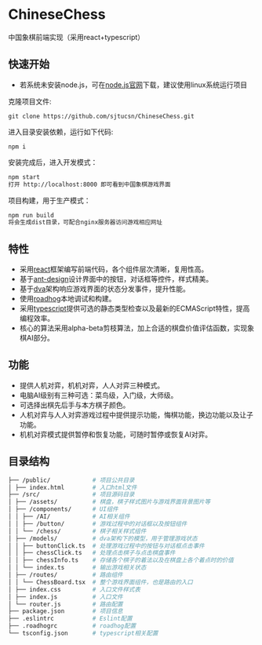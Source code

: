 # ChineseChess
中国象棋前端实现（采用react+typescript）

## 快速开始
-   若系统未安装node.js，可在[node.js官网](http://nodejs.cn/download/)下载，建议使用linux系统运行项目

克隆项目文件:

    git clone https://github.com/sjtucsn/ChineseChess.git
    
进入目录安装依赖，运行如下代码:

    npm i 
    
安装完成后，进入开发模式：

```bash
npm start
打开 http://localhost:8000 即可看到中国象棋游戏界面
```

项目构建，用于生产模式：

```bash
npm run build
将会生成dist目录，可配合nginx服务器访问游戏相应网址
```

## 特性
-   采用[react](https://github.com/facebook/react)框架编写前端代码，各个组件层次清晰，复用性高。
-   基于[ant-design](https://github.com/ant-design/ant-design)设计界面中的按钮，对话框等控件，样式精美。
-   基于[dva](https://github.com/dvajs/dva)架构响应游戏界面的状态分发事件，提升性能。
-   使用[roadhog](https://github.com/sorrycc/roadhog)本地调试和构建。
-   采用[typescript](https://github.com/Microsoft/TypeScript)提供可选的静态类型检查以及最新的ECMAScript特性，提高编程效率。
-   核心的算法采用alpha-beta剪枝算法，加上合适的棋盘价值评估函数，实现象棋AI部分。

## 功能
-   提供人机对弈，机机对弈，人人对弈三种模式。
-   电脑AI级别有三种可选：菜鸟级，入门级，大师级。
-   可选择出棋先后手与本方棋子颜色。
-   人机对弈与人人对弈游戏过程中提供提示功能，悔棋功能，换边功能以及让子功能。
-   机机对弈模式提供暂停和恢复功能，可随时暂停或恢复AI对弈。

## 目录结构

```bash
├── /public/            # 项目公共目录
│ ├── index.html        # 入口html文件
├── /src/               # 项目源码目录
│ ├── /assets/          # 棋盘，棋子样式图片与游戏界面背景图片等
│ ├── /components/      # UI组件
│ │ ├── /AI/            # AI相关组件
│ │ ├── /button/        # 游戏过程中的对话框以及按钮组件
│ │ └── /chess/         # 棋子相关样式组件
│ ├── /models/          # dva架构下的模型，用于管理游戏状态
│ │ ├── buttonClick.ts  # 处理游戏过程中的按钮与对话框点击事件
│ │ ├── chessClick.ts   # 处理点击棋子与点击棋盘事件
│ │ ├── chessInfo.ts    # 存储各个棋子的着法以及在棋盘上各个着点时的价值
│ │ └── index.ts        # 输出游戏相关状态
│ ├── /routes/          # 路由组件
│ │ └── ChessBoard.tsx  # 整个游戏界面组件，也是路由的入口
│ ├── index.css         # 入口文件样式表
│ ├── index.js          # 入口文件
│ └── router.js         # 路由配置     
├── package.json        # 项目信息
├── .eslintrc           # Eslint配置
├── .roadhogrc          # roadhog配置
└── tsconfig.json       # typescript相关配置
```
